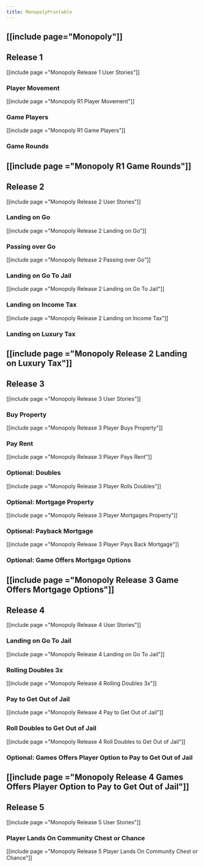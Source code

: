 ```yaml
---
title: MonopolyPrintable
---
```

[[include page="Monopoly"]]
----
## Release 1
[[include page ="Monopoly Release 1 User Stories"]]
### Player Movement
[[include page ="Monopoly R1 Player Movement"]]
### Game Players
[[include page ="Monopoly R1 Game Players"]]
### Game Rounds
[[include page ="Monopoly R1 Game Rounds"]]
----
## Release 2
[[include page ="Monopoly Release 2 User Stories"]]
### Landing on Go
[[include page ="Monopoly Release 2 Landing on Go"]]
### Passing over Go
[[include page ="Monopoly Release 2 Passing over Go"]]
### Landing on Go To Jail
[[include page ="Monopoly Release 2 Landing on Go To Jail"]]
### Landing on Income Tax
[[include page ="Monopoly Release 2 Landing on Income Tax"]]
### Landing on Luxury Tax
[[include page ="Monopoly Release 2 Landing on Luxury Tax"]]
----
## Release 3
[[include page ="Monopoly Release 3 User Stories"]]
### Buy Property
[[include page ="Monopoly Release 3 Player Buys Property"]]
### Pay Rent
[[include page ="Monopoly Release 3 Player Pays Rent"]]
### Optional: Doubles
[[include page ="Monopoly Release 3 Player Rolls Doubles"]]
### Optional: Mortgage Property
[[include page ="Monopoly Release 3 Player Mortgages Property"]]
### Optional: Payback Mortgage
[[include page ="Monopoly Release 3 Player Pays Back Mortgage"]]
### Optional: Game Offers Mortgage Options
[[include page ="Monopoly Release 3 Game Offers Mortgage Options"]]
----
## Release 4
[[include page ="Monopoly Release 4 User Stories"]]
### Landing on Go To Jail
[[include page ="Monopoly Release 4 Landing on Go To Jail"]]
### Rolling Doubles 3x
[[include page ="Monopoly Release 4 Rolling Doubles 3x"]]
### Pay to Get Out of Jail
[[include page ="Monopoly Release 4 Pay to Get Out of Jail"]]
### Roll Doubles to Get Out of Jail
[[include page ="Monopoly Release 4 Roll Doubles to Get Out of Jail"]]
### Optional: Games Offers Player Option to Pay to Get Out of Jail
[[include page ="Monopoly Release 4 Games Offers Player Option to Pay to Get Out of Jail"]]
----
## Release 5
[[include page ="Monopoly Release 5 User Stories"]]
### Player Lands On Community Chest or Chance
[[include page ="Monopoly Release 5 Player Lands On Community Chest or Chance"]]
